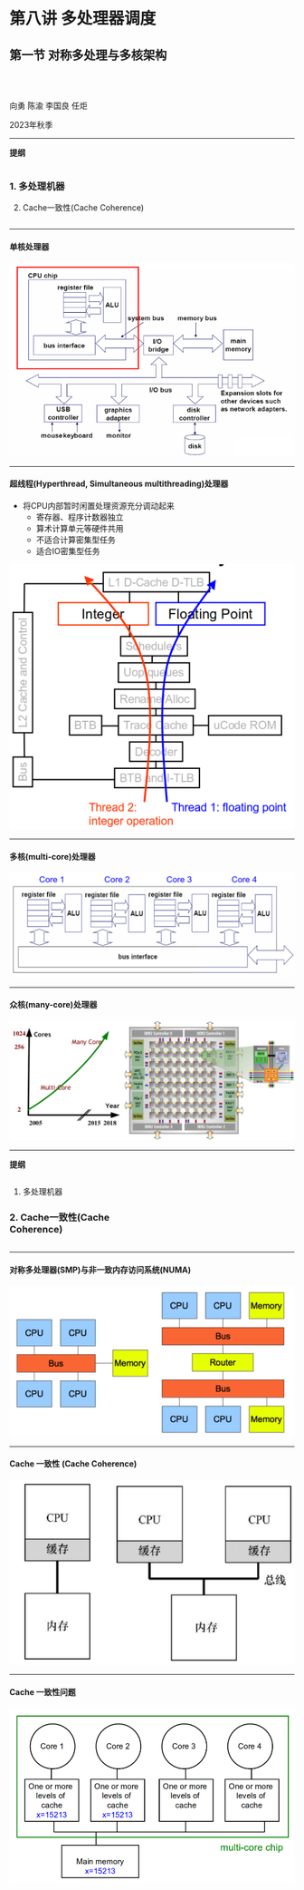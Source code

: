 
# 第八讲 多处理器调度
## 第一节 对称多处理与多核架构

<br>
<br>

向勇 陈渝 李国良 任炬 

2023年秋季

---

**提纲**
<style>
.container{
    display: flex;    
}
.col{
    flex: 1;
}
</style>

<div class="container">

<div class="col">

### 1. 多处理机器
2. Cache一致性(Cache Coherence)

</div>

<div class="col">

</div>

</div>

---

#### 单核处理器
![w:800](figs/single-core.png) 

---

#### 超线程(Hyperthread, Simultaneous multithreading)处理器
- 将CPU内部暂时闲置处理资源充分调动起来
  - 寄存器、程序计数器独立
  - 算术计算单元等硬件共用
  - 不适合计算密集型任务
  - 适合IO密集型任务

![bg right 80%](figs/hyperthread.png) 

---

#### 多核(multi-core)处理器
![w:1150](figs/multi-core.png) 

---

#### 众核(many-core)处理器
![w:1150](figs/many-core.png) 

---

**提纲**
<style>
.container{
    display: flex;    
}
.col{
    flex: 1;
}
</style>

<div class="container">

<div class="col">

1. 多处理机器
### 2. Cache一致性(Cache Coherence)

</div>

<div class="col">

</div>

</div>

---

#### 对称多处理器(SMP)与非一致内存访问系统(NUMA)
![w:1000](figs/smp-numa.png) 

---

#### Cache 一致性 (Cache Coherence)
![w:800](figs/cache-coherence.png) 

---

#### Cache 一致性问题
![w:900](figs/cache-coherence-problem.png)